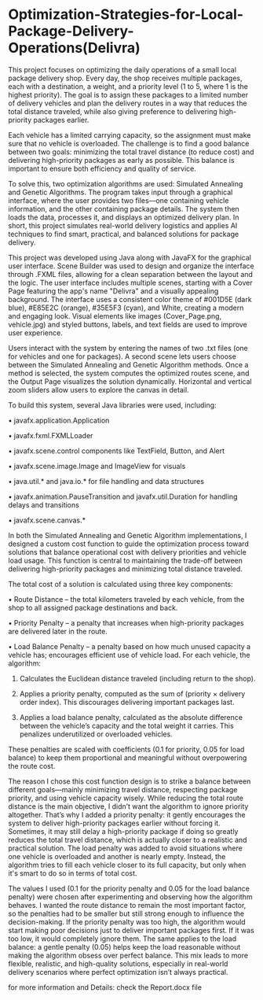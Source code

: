 # Optimization-Strategies-for-Local-Package-Delivery-Operations(Delivra)
This project focuses on optimizing the daily operations of a small local package delivery shop. Every day, the shop receives multiple packages, each with a destination, a weight, and a priority level (1 to 5, where 1 is the highest priority). The goal is to assign these packages to a limited number of delivery vehicles and plan the delivery routes in a way that reduces the total distance traveled, while also giving preference to delivering high-priority packages earlier.

Each vehicle has a limited carrying capacity, so the assignment must make sure that no vehicle is overloaded. The challenge is to find a good balance between two goals: minimizing the total travel distance (to reduce cost) and delivering high-priority packages as early as possible. This balance is important to ensure both efficiency and quality of service.

To solve this, two optimization algorithms are used: Simulated Annealing and Genetic Algorithms. The program takes input through a graphical interface, where the user provides two files—one containing vehicle information, and the other containing package details. The system then loads the data, processes it, and displays an optimized delivery plan. In short, this project simulates real-world delivery logistics and applies AI techniques to find smart, practical, and balanced solutions for package delivery.

This project was developed using Java along with JavaFX for the graphical user interface. Scene Builder was used to design and organize the interface through .FXML files, allowing for a clean separation between the layout and the logic.
The user interface includes multiple scenes, starting with a Cover Page featuring the app's name "Delivra" and a visually appealing background. The interface uses a consistent color theme of #001D5E (dark blue), #E85E2C (orange), #35E5F3 (cyan), and White, creating a modern and engaging look. Visual elements like images (Cover_Page.png, vehicle.jpg) and styled buttons, labels, and text fields are used to improve user experience.

Users interact with the system by entering the names of two .txt files (one for vehicles and one for packages). A second scene lets users choose between the Simulated Annealing and Genetic Algorithm methods. Once a method is selected, the system computes the optimized routes scene, and the Output Page visualizes the solution dynamically. Horizontal and vertical zoom sliders allow users to explore the canvas in detail. 

To build this system, several Java libraries were used, including:

•	javafx.application.Application

•	javafx.fxml.FXMLLoader

•	javafx.scene.control components like TextField, Button, and Alert

•	javafx.scene.image.Image and ImageView for visuals

•	java.util.* and java.io.* for file handling and data structures

•	javafx.animation.PauseTransition and javafx.util.Duration for handling delays and transitions

•	javafx.scene.canvas.*

In both the Simulated Annealing and Genetic Algorithm implementations, I designed a custom cost function to guide the optimization process toward solutions that balance operational cost with delivery priorities and vehicle load usage. This function is central to maintaining the trade-off between delivering high-priority packages and minimizing total distance traveled.

The total cost of a solution is calculated using three key components:

•	Route Distance – the total kilometers traveled by each vehicle, from the shop to all assigned package destinations and back.

•	Priority Penalty – a penalty that increases when high-priority packages are delivered later in the route.

•	Load Balance Penalty – a penalty based on how much unused capacity a vehicle has; encourages efficient use of vehicle load.
For each vehicle, the algorithm:

1.	Calculates the Euclidean distance traveled (including return to the shop).

2.	Applies a priority penalty, computed as the sum of (priority × delivery order index). This discourages delivering important packages last.

3.	Applies a load balance penalty, calculated as the absolute difference between the vehicle’s capacity and the total weight it carries. This penalizes underutilized or overloaded vehicles.

These penalties are scaled with coefficients (0.1 for priority, 0.05 for load balance) to keep them proportional and meaningful without overpowering the route cost.

The reason I chose this cost function design is to strike a balance between different goals—mainly minimizing travel distance, respecting package priority, and using vehicle capacity wisely. While reducing the total route distance is the main objective, I didn’t want the algorithm to ignore priority altogether. That’s why I added a priority penalty: it gently encourages the system to deliver high-priority packages earlier without forcing it. Sometimes, it may still delay a high-priority package if doing so greatly reduces the total travel distance, which is actually closer to a realistic and practical solution. The load penalty was added to avoid situations where one vehicle is overloaded and another is nearly empty. Instead, the algorithm tries to fill each vehicle closer to its full capacity, but only when it's smart to do so in terms of total cost.

The values I used (0.1 for the priority penalty and 0.05 for the load balance penalty) were chosen after experimenting and observing how the algorithm behaves. I wanted the route distance to remain the most important factor, so the penalties had to be smaller but still strong enough to influence the decision-making. If the priority penalty was too high, the algorithm would start making poor decisions just to deliver important packages first. If it was too low, it would completely ignore them. The same applies to the load balance: a gentle penalty (0.05) helps keep the load reasonable without making the algorithm obsess over perfect balance. This mix leads to more flexible, realistic, and high-quality solutions, especially in real-world delivery scenarios where perfect optimization isn’t always practical.

for more information and Details: check the Report.docx file
